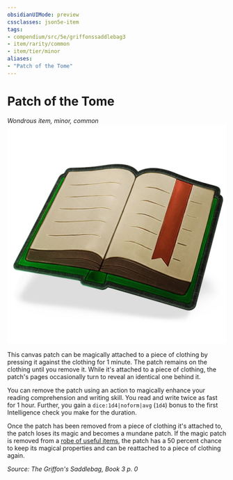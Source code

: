 ```yaml
---
obsidianUIMode: preview
cssclasses: json5e-item
tags:
- compendium/src/5e/griffonssaddlebag3
- item/rarity/common
- item/tier/minor
aliases: 
- "Patch of the Tome"
---
```

# Patch of the Tome
*Wondrous item, minor, common*  
![](https://raw.githubusercontent.com/TheGiddyLimit/homebrew-img/main/img/GriffonsSaddlebag3/Patch-of-the-Tome.webp#right)  


This canvas patch can be magically attached to a piece of clothing by pressing it against the clothing for 1 minute. The patch remains on the clothing until you remove it. While it's attached to a piece of clothing, the patch's pages occasionally turn to reveal an identical one behind it.

You can remove the patch using an action to magically enhance your reading comprehension and writing skill. You read and write twice as fast for 1 hour. Further, you gain a `dice:1d4|noform|avg` (`1d4`) bonus to the first Intelligence check you make for the duration.

Once the patch has been removed from a piece of clothing it's attached to, the patch loses its magic and becomes a mundane patch. If the magic patch is removed from a [robe of useful items](compendium/items/robe-of-useful-items.md), the patch has a 50 percent chance to keep its magical properties and can be reattached to a piece of clothing again.

*Source: The Griffon's Saddlebag, Book 3 p. 0*